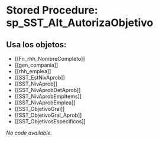 # Stored Procedure: sp_SST_Alt_AutorizaObjetivo

## Usa los objetos:
- [[Fn_rhh_NombreCompleto]]
- [[gen_compania]]
- [[rhh_emplea]]
- [[SST_EstNivAprob]]
- [[SST_NivAprob]]
- [[SST_NivAprobDetAprob]]
- [[SST_NivAprobEmpItems]]
- [[SST_NivAprobEmplea]]
- [[SST_ObjetivoGral]]
- [[SST_ObjetivoGral_Aprob]]
- [[SST_ObjetivosEspecificos]]

*No code available.*
